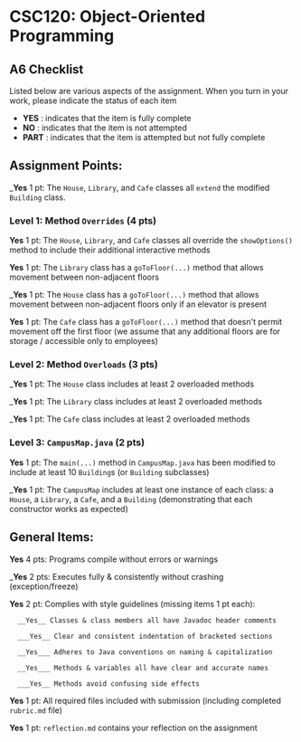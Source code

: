 # CSC120: Object-Oriented Programming
## A6 Checklist

Listed below are various aspects of the assignment.  When you turn in your work, please indicate the status of each item

- **YES** : indicates that the item is fully complete
- **NO** : indicates that the item is not attempted
- **PART** : indicates that the item is attempted but not fully complete


## Assignment Points:

___Yes__ 1 pt: The `House`, `Library`, and `Cafe` classes all `extend` the modified `Building` class.

### Level 1: Method `Overrides` (4 pts)

__Yes__ 1 pt: The `House`, `Library`, and `Cafe` classes all override the `showOptions()` method to include their additional interactive methods

__Yes__ 1 pt: The `Library` class has a `goToFloor(...)` method that allows movement between non-adjacent floors

___Yes__ 1 pt: The `House` class has a `goToFloor(...)` method that allows movement between non-adjacent floors only if an elevator is present

__Yes__ 1 pt: The `Cafe` class has a `goToFloor(...)` method that doesn't permit movement off the first floor (we assume that any additional floors are for storage / accessible only to employees)

### Level 2: Method `Overloads` (3 pts)

___Yes__ 1 pt: The `House` class includes at least 2 overloaded methods

___Yes__ 1 pt: The `Library` class includes at least 2 overloaded methods

___Yes__ 1 pt: The `Cafe` class includes at least 2 overloaded methods

### Level 3: `CampusMap.java` (2 pts)

__Yes__ 1 pt: The `main(...)` method in `CampusMap.java` has been modified to include at least 10 `Building`s (or `Building` subclasses)

___Yes__ 1 pt: The `CampusMap` includes at least one instance of each class: a `House`, a `Library`, a `Cafe`, and a `Building` (demonstrating that each constructor works as expected)



## General Items:

__Yes__ 4 pts: Programs compile without errors or warnings

___Yes__ 2 pts: Executes fully & consistently without crashing (exception/freeze)

__Yes__ 2 pt: Complies with style guidelines (missing items 1 pt each):

      __Yes__ Classes & class members all have Javadoc header comments

      ___Yes__ Clear and consistent indentation of bracketed sections

      __Yes___ Adheres to Java conventions on naming & capitalization

      __Yes___ Methods & variables all have clear and accurate names

      ___Yes__ Methods avoid confusing side effects

__Yes__ 1 pt: All required files included with submission (including completed `rubric.md` file)

__Yes__ 1 pt: `reflection.md` contains your reflection on the assignment
